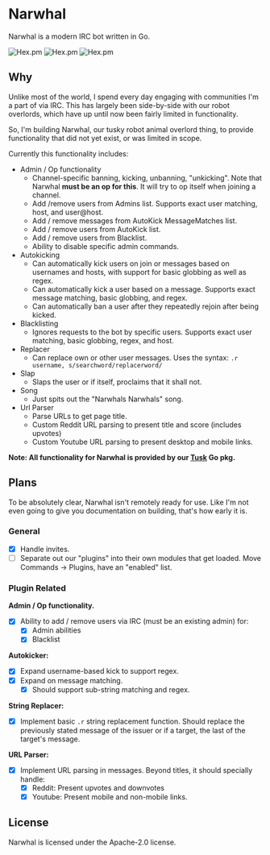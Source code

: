 # Narwhal

Narwhal is a modern IRC bot written in Go.

![Hex.pm](https://img.shields.io/badge/irc-%23narwhal--bot%20on%20libera-green.svg)
![Hex.pm](https://img.shields.io/badge/alpha-0.1-red.svg)
![Hex.pm](https://img.shields.io/hexpm/l/plug.svg)

## Why

Unlike most of the world, I spend every day engaging with communities I'm a part of via IRC. This has largely been side-by-side with our robot overlords, which have up until now been fairly limited in functionality.

So, I'm building Narwhal, our tusky robot animal overlord thing, to provide functionality that did not yet exist, or was limited in scope. 

Currently this functionality includes:

- Admin / Op functionality
  - Channel-specific banning, kicking, unbanning, "unkicking". Note that Narwhal **must be an op for this**. It will try to op itself when joining a channel.
  - Add /remove users from Admins list. Supports exact user matching, host, and user@host.
  - Add / remove messages from AutoKick MessageMatches list.
  - Add / remove users from AutoKick list.
  - Add / remove users from Blacklist.
  - Ability to disable specific admin commands.
- Autokicking
  - Can automatically kick users on join or messages based on usernames and hosts, with support for basic globbing as well as regex.
  - Can automatically kick a user based on a message. Supports exact message matching, basic globbing, and regex.
  - Can automatically ban a user after they repeatedly rejoin after being kicked.
- Blacklisting
  - Ignores requests to the bot by specific users. Supports exact user matching, basic globbing, regex, and host.
- Replacer
  - Can replace own or other user messages. Uses the syntax: `.r username, s/searchword/replacerword/`
- Slap
  - Slaps the user or if itself, proclaims that it shall not.
- Song
  - Just spits out the "Narwhals Narwhals" song.
- Url Parser
  - Parse URLs to get page title.
  - Custom Reddit URL parsing to present title and score (includes upvotes)
  - Custom Youtube URL parsing to present desktop and mobile links.

**Note: All functionality for Narwhal is provided by our [Tusk](https://github.com/narwhalirc/tusk) Go pkg.**

## Plans

To be absolutely clear, Narwhal isn't remotely ready for use. Like I'm not even going to give you documentation on building, that's how early it is.

### General

- [x] Handle invites.
- [ ] Separate out our "plugins" into their own modules that get loaded. Move Commands -> Plugins, have an "enabled" list.

### Plugin Related

**Admin / Op functionality.**

- [x] Ability to add / remove users via IRC (must be an existing admin) for:
  - [x] Admin abilities
  - [x] Blacklist

**Autokicker:**

- [x] Expand username-based kick to support regex.
- [x] Expand on message matching.
  - [x] Should support sub-string matching and regex.

**String Replacer:**

- [x] Implement basic `.r` string replacement function. Should replace the previously stated message of the issuer or if a target, the last of the target's message.

**URL Parser:**

- [x] Implement URL parsing in messages. Beyond titles, it should specially handle:
  - [x] Reddit: Present upvotes and downvotes
  - [x] Youtube: Present mobile and non-mobile links.

## License

Narwhal is licensed under the Apache-2.0 license.